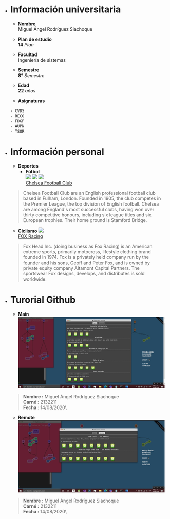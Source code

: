 * # **Información universitaria**
  * **Nombre** \
  Miguel Ángel Rodríguez Siachoque

  * **Plan de estudio**\
  **14** _Plan_ 

  * **Facultad**\
  Ingeniería de sistemas

  * **Semestre**\
  **8°** _Semestre_

  * **Edad**\
  **22** _años_

  * **Asignaturas**
  ```
  - CVDS
  - RECO
  - FDGP 
  - AUPN 
  - TSOR
  ```

* # **Información personal**
  * **Deportes**
    * **Fútbol**\
  ![](https://1.bp.blogspot.com/-KhgIupkyLrw/XsMFbIF4syI/AAAAAAABa6Y/dqLGENOFXFwpCzR9Usd7VKC1CQEOmI6kQCK4BGAsYHg/Chelsea%2BFC256x.png)
  ![](https://3.bp.blogspot.com/-7mFHWlGQkuo/WVOIELm3_FI/AAAAAAABKCU/IzP_0x2y1hUs9IbCbqvz9scHBIn5nXTCACLcBGAs/s1600/Premier%2BLeague%2BR256x.png)
  ![](https://4.bp.blogspot.com/-2qnrSSwarYM/XOSc02tAHwI/AAAAAAABVGo/Onj25v-RfWIIQwCuwPrd92BqjVIj223tQCLcBGAs/s1600/FA256x.png)\
  [Chelsea Football Club](https://www.chelseafc.com/en)
  > Chelsea Football Club are an English professional football club based in Fulham, London. Founded in 1905, the club competes in the Premier League, the top division of English football. Chelsea are among England's most successful clubs, having won over thirty competitive honours, including six league titles and six European trophies. Their home ground is Stamford Bridge.
    * **Ciclismo**
  ![](https://logo-logos.com/wp-content/uploads/2016/10/Fox_Racing_logo_image_logotype.png)\
  [FOX Racing](https://www.foxracing.com/)
   > Fox Head Inc. (doing business as Fox Racing) is an American extreme sports, primarily motocross, lifestyle clothing brand founded in 1974. Fox is a privately held company run by the founder and his sons, Geoff and Peter Fox, and is owned by private equity company Altamont Capital Partners. The sportswear Fox designs, develops, and distributes is sold worldwide.

* # **Turorial Github**
  * **Main**
  ![](Main.jpg)
  > **Nombre :** Miguel Ángel Rodríguez Siachoque\
  > **Carné :** 2132211\
  > **Fecha :** 14/08/2020\
  * **Remote**
  ![](Remote.jpg)
  > **Nombre :** Miguel Ángel Rodríguez Siachoque\
  > **Carné :** 2132211\
  > **Fecha :** 14/08/2020\